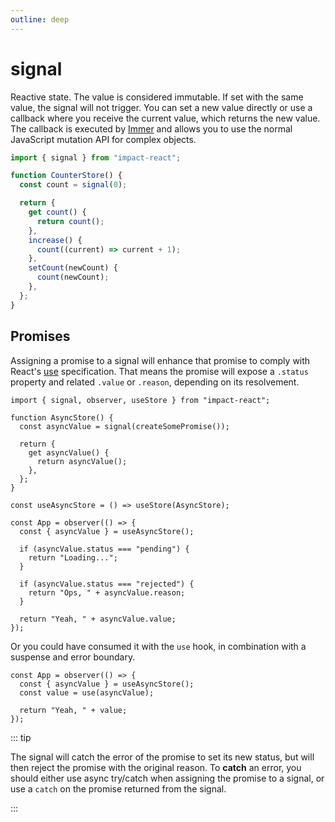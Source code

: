 ```yaml
---
outline: deep
---
```


# signal

Reactive state. The value is considered immutable. If set with the same value, the signal will not trigger. You can set a new value directly or use a callback where you receive the current value, which returns the new value. The callback is executed by [Immer](https://immerjs.github.io/immer/) and allows you to use the normal JavaScript mutation API for complex objects.

```ts
import { signal } from "impact-react";

function CounterStore() {
  const count = signal(0);

  return {
    get count() {
      return count();
    },
    increase() {
      count((current) => current + 1);
    },
    setCount(newCount) {
      count(newCount);
    },
  };
}
```

## Promises

Assigning a promise to a signal will enhance that promise to comply with React's [use](https://react.dev/reference/react/use) specification. That means the promise will expose a `.status` property and related `.value` or `.reason`, depending on its resolvement.

```tsx
import { signal, observer, useStore } from "impact-react";

function AsyncStore() {
  const asyncValue = signal(createSomePromise());

  return {
    get asyncValue() {
      return asyncValue();
    },
  };
}

const useAsyncStore = () => useStore(AsyncStore);

const App = observer(() => {
  const { asyncValue } = useAsyncStore();

  if (asyncValue.status === "pending") {
    return "Loading...";
  }

  if (asyncValue.status === "rejected") {
    return "Ops, " + asyncValue.reason;
  }

  return "Yeah, " + asyncValue.value;
});
```

Or you could have consumed it with the `use` hook, in combination with a suspense and error boundary.

```tsx
const App = observer(() => {
  const { asyncValue } = useAsyncStore();
  const value = use(asyncValue);

  return "Yeah, " + value;
});
```

::: tip

The signal will catch the error of the promise to set its new status, but will then reject the promise with the original reason. To **catch** an error, you should either use async try/catch when assigning the promise to a signal, or use a `catch` on the promise returned from the signal.

:::
